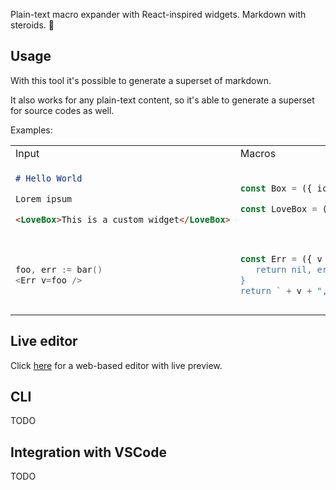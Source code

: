 Plain-text macro expander with React-inspired widgets. Markdown with steroids. :muscle:

## Usage

With this tool it's possible to generate a superset of markdown. 

It also works for any plain-text content, so it's able to generate a superset for source codes as well.

Examples: 

<table>
<tr>
<td> Input </td> <td> Macros </td> <td> Output </td>
</tr>
<tr>
</td>
<td>

```markdown
# Hello World

Lorem ipsum

<LoveBox>This is a custom widget</LoveBox>
```

</td>
<td>

```javascript
const Box = ({ icon, children }) => "> :" + icon + ": " + children

const LoveBox = ({ children }) => <Box icon="heart">{children}</Box>
```

</td>
<td>

```markdown
# Hello World

Lorem ipsum

> :heart: This is a custom widget
```

</td>
</tr>

<tr>
<td> 

```go
foo, err := bar()
<Err v=foo />
```
  
</td>
<td>

```javascript
const Err = ({ v }) => `if err != nil { 
   return nil, err; 
}
return ` + v + ", nil"
```

</td>
<td>

```go
foo, err := bar()
if err != nil { 
   return nil, err; 
}
return foo, nil
```

</td>
</tr>
</table>

## Live editor

Click [here](https://denisidoro.github.io/remacro/) for a web-based editor with live preview. 

## CLI

TODO

## Integration with VSCode

TODO
